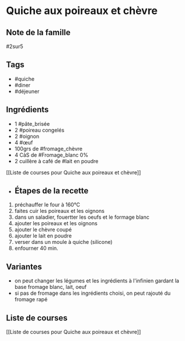 # Quiche aux poireaux et chèvre

## Note de la famille
#2sur5

## Tags 
- #quiche 
-  #diner
- #déjeuner
## Ingrédients 

- 1 #pâte_brisée 
- 2 #poireau congelés
- 2 #oignon 
- 4 #œuf
- 100grs de #fromage_chèvre
- 4 CàS de #Fromage_blanc 0%
- 2 cuillère à café de #lait en poudre

[[Liste de courses pour Quiche aux poireaux et chèvre]]

- ## Étapes de la recette 
1. préchauffer le four à 160°C
2. faites cuir les poireaux et les oignons 
3. dans un saladier, fouertter les oeufs et le formage blanc
4. ajouter les poireaux et les oignons 
5. ajouter le chèvre coupé
6. ajouter le lait en poudre
7. verser dans un moule à quiche (silicone)
8. enfourner 40 min.
## Variantes 

- on peut changer les légumes et les ingrédients à l'infinien gardant la base fromage blanc, lait, oeuf
- si pas de fromage dans les ingrédients choisi, on peut rajouté du fromage rapé
## Liste de courses  

[[Liste de courses pour Quiche aux poireaux et chèvre]]